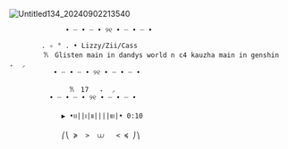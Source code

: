 ![Untitled134_20240902213540](https://github.com/user-attachments/assets/9e11ccfa-61ae-4ac8-a3dc-b304789bae3d)

                  • ┈ • ┈ • ୨୧ • ┈ • ┈ • 

            . ✧ ° . • Lizzy/Zii/Cass
        ⠀　　𐙚　Glisten main in dandys world n c4 kauzha main in genshin　　 ₊  ◞　
               • ┈ • ┈ • ୨୧ • ┈ • ┈ • 

                   𐙚　17　 ₊  ◞
              • ┈ • ┈ • ୨୧ • ┈ • ┈ • 

                 ▶︎ •၊၊||၊|။||||။‌‌‌‌‌၊|• 0:10
               
                 ⎛⎝ ≽  >  ⩊   < ≼ ⎠⎞
